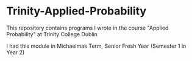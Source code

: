 # Trinity-Applied-Probability
This repository contains programs I wrote in the course "Applied Probability" at Trinity College Dublin

I had this module in Michaelmas Term, Senior Fresh Year (Semester 1 in Year 2)

